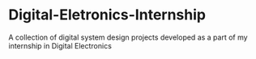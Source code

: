 # Digital-Eletronics-Internship
A collection of digital system design projects developed as a part of my internship in Digital Electronics
